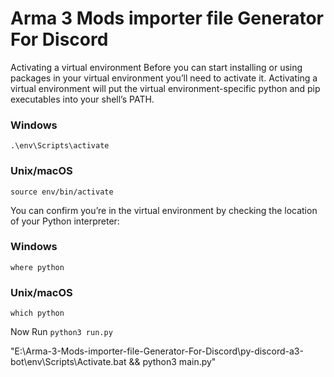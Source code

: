 # Arma 3 Mods importer file Generator For Discord

Activating a virtual environment
Before you can start installing or using packages in your virtual environment you’ll need to activate it. Activating a virtual environment will put the virtual environment-specific python and pip executables into your shell’s PATH.


### Windows

`.\env\Scripts\activate`

### Unix/macOS

`source env/bin/activate`

You can confirm you’re in the virtual environment by checking the location of your Python interpreter:

### Windows

`where python`

### Unix/macOS

`which python`

Now Run
`python3 run.py`


"E:\Arma-3-Mods-importer-file-Generator-For-Discord\py-discord-a3-bot\env\Scripts\Activate.bat && python3 main.py"
